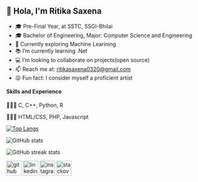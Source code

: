 ## 👋 Hola, I'm Ritika Saxena


- 🎓 Pre-Final Year, at SSTC, SSGI-Bhilai
- 🎓 Bachelor of Engineering, Major: Computer Science and Engineering
- 🔭 Currently exploring Machine Learining 
- 📚 I’m currently learning .Net
- 💻 I’m looking to collaborate on projects(open source)
- 📫 Reach me at: ritikasaxena0320@gmail.com
- 😜 Fun fact: I consider myself a proficient artist


#### Skills and Experience 

👩🏻‍💻 C, C++, Python, R

👩🏻‍💻 HTML/CSS, PHP, Javascript


[![Top Langs](https://github-readme-stats.vercel.app/api/top-langs/?username=ritika1015)](https://github.com/anuraghazra/github-readme-stats)

![GitHub stats](https://github-readme-stats.vercel.app/api?username=ritika1015&show_icons=true)  

![GitHub streak stats](https://github-readme-streak-stats.herokuapp.com/?user=ritika1015)  


[<img src='https://cdn.jsdelivr.net/npm/simple-icons@3.0.1/icons/github.svg' alt='github' height='40'>](https://github.com/ritika1015)       [<img src='https://cdn.jsdelivr.net/npm/simple-icons@3.0.1/icons/linkedin.svg' alt='linkedin' height='40'>](https://www.linkedin.com/in/ritika-saxena-24562019b/)     [<img src='https://cdn.jsdelivr.net/npm/simple-icons@3.0.1/icons/instagram.svg' alt='instagram' height='40'>](https://www.instagram.com/_._ranu_._/)       [<img src='https://cdn.jsdelivr.net/npm/simple-icons@3.0.1/icons/stackoverflow.svg' alt='stackoverflow' height='40'>](https://stackoverflow.com/users/14029635/ritika1015)  

